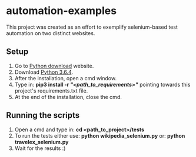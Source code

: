 # automation-examples
This project was created as an effort to exemplify selenium-based test automation on two distinct websites.

## Setup
1. Go to [Python download](https://www.python.org/downloads/) website.
2. Download [Python 3.6.4](https://www.python.org/ftp/python/3.6.4/python-3.6.4.exe).
3. After the installation, open a cmd window.
4. Type in: **pip3 install -r *"<path_to_requirements>"*** pointing towards this project's requirements.txt file.
5. At the end of the installation, close the cmd.

## Running the scripts
1. Open a cmd and type in: **cd <path_to_project>/tests**
2. To run the tests either use: **python wikipedia_selenium.py** or: **python travelex_selenium.py**
3. Wait for the results :)
